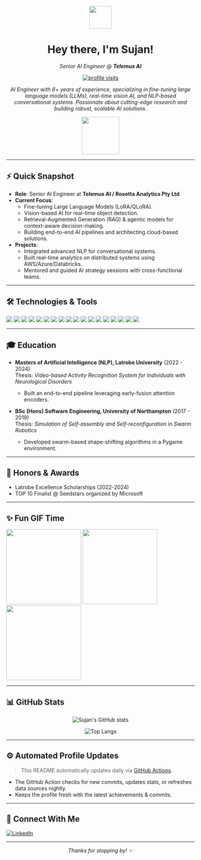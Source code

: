 <!-- Banner / Hero Section -->
<p align="center">
  <img src="https://media.giphy.com/media/hvRJCLFzcasrR4ia7z/giphy.gif" width="60px"/>
</p>
<h1 align="center">
  Hey there, I'm <strong>Sujan</strong>!
</h1>
<p align="center">
  <em>Senior AI Engineer @ <strong>Telemus AI</strong></em>
</p>

<!-- Profile Visitors Badge -->
<p align="center">
  <a href="https://github.com/SujanAdhikari">
    <img src="https://komarev.com/ghpvc/?username=SujanAdhikari&color=brightgreen" alt="profile visits"/>
  </a>
</p>

<!-- Short Description / Summary -->
<p align="center">
  <em>
  AI Engineer with 6+ years of experience, specializing in fine-tuning large language models (LLMs), real-time vision AI, and NLP-based conversational systems. Passionate about cutting-edge research and building robust, scalable AI solutions.
  </em>
</p>

<!-- Animated Divider -->
<p align="center">
  <img src="https://media.giphy.com/media/jTNG3RF6EwbkpD4LZx/giphy.gif" width="100px"/>
</p>

---

## ⚡ Quick Snapshot
- **Role**: Senior AI Engineer at **Telemus AI / Rosetta Analytics Pty Ltd**
- **Current Focus**: 
  - Fine-tuning Large Language Models (LoRA/QLoRA).
  - Vision-based AI for real-time object detection.
  - Retrieval-Augmented Generation (RAG) & agentic models for context-aware decision-making.
  - Building end-to-end AI pipelines and architecting cloud-based solutions.
- **Projects**: 
  - Integrated advanced NLP for conversational systems.
  - Built real-time analytics on distributed systems using AWS/Azure/Databricks.
  - Mentored and guided AI strategy sessions with cross-functional teams.

---

## 🛠️ Technologies & Tools
<p>
  <!-- Programming Languages -->
  <img src="https://img.shields.io/badge/Python-3776AB?style=flat&logo=python&logoColor=white" />
  <img src="https://img.shields.io/badge/C%23-239120?style=flat&logo=c-sharp&logoColor=white" />
  <img src="https://img.shields.io/badge/JavaScript-F7DF1E?style=flat&logo=javascript&logoColor=black" />
  <img src="https://img.shields.io/badge/HTML5-E34F26?style=flat&logo=html5&logoColor=white" />
  <img src="https://img.shields.io/badge/CSS-1572B6?style=flat&logo=css3&logoColor=white" />
  <img src="https://img.shields.io/badge/SQL-4479A1?style=flat&logo=mysql&logoColor=white" />
  <!-- AI/ML Libraries -->
  <img src="https://img.shields.io/badge/PyTorch-EE4C2C?style=flat&logo=pytorch&logoColor=white" />
  <img src="https://img.shields.io/badge/TensorFlow-FF6F00?style=flat&logo=tensorflow&logoColor=white" />
  <img src="https://img.shields.io/badge/HuggingFace-%23FFD54F.svg?style=flat&logo=huggingface&logoColor=black" />
  <img src="https://img.shields.io/badge/LangChain-006994?style=flat&logo=chainlink&logoColor=white" />
  <img src="https://img.shields.io/badge/OpenAI%20API-412991?style=flat&logo=openai&logoColor=white" />
  <!-- Data & Cloud -->
  <img src="https://img.shields.io/badge/AWS-232F3E?style=flat&logo=amazon-aws&logoColor=white" />
  <img src="https://img.shields.io/badge/Azure-0078D4?style=flat&logo=microsoft-azure&logoColor=white" />
  <img src="https://img.shields.io/badge/Databricks-FF3621?style=flat&logo=databricks&logoColor=white" />
  <img src="https://img.shields.io/badge/Hadoop-66CCFF?style=flat&logo=apache-hadoop&logoColor=black" />
  <!-- DevOps / Others -->
  <img src="https://img.shields.io/badge/Docker-2496ED?style=flat&logo=docker&logoColor=white" />
  <img src="https://img.shields.io/badge/Git-F05032?style=flat&logo=git&logoColor=white" />
  <img src="https://img.shields.io/badge/Markdown-000000?style=flat&logo=markdown&logoColor=white" />
</p>

---

## 🎓 Education

- **Masters of Artificial Intelligence (NLP), Latrobe University** (2022 - 2024)  
  Thesis: *Video-based Activity Recognition System for Individuals with Neurological Disorders*  
  - Built an end-to-end pipeline leveraging early-fusion attention encoders.  

- **BSc (Hons) Software Engineering, University of Northampton** (2017 - 2019)  
  Thesis: *Simulation of Self-assembly and Self-reconfiguration in Swarm Robotics*  
  - Developed swarm-based shape-shifting algorithms in a Pygame environment.  

---

## 🏅 Honors & Awards
- Latrobe Excellence Scholarships (2022-2024)  
- TOP 10 Finalist @ Seedstars organized by Microsoft  

---

## ✨ Fun GIF Time
<p>
  <img src="https://media.giphy.com/media/dWesBcTLavkZuG35MI/giphy.gif" width="200px"/>
  <img src="https://media.giphy.com/media/3o7btNhMBytxAM6YBa/giphy.gif" width="200px"/>
  <img src="https://media.giphy.com/media/bn0zlGb4LOyo8/giphy.gif" width="200px"/>
</p>

---

## 📊 GitHub Stats
<p align="center">
  <img src="https://github-readme-stats.vercel.app/api?username=tatkaal&show_icons=true&theme=react" alt="Sujan's GitHub stats"/>
</p>

<p align="center">
  <img src="https://github-readme-stats.vercel.app/api/top-langs/?username=tatkaal&layout=compact&theme=react" alt="Top Langs"/>
</p>

---

## ⚙️ Automated Profile Updates
> This README automatically updates daily via [GitHub Actions](https://docs.github.com/en/actions).

- The GitHub Action checks for new commits, updates stats, or refreshes data sources nightly.
- Keeps the profile fresh with the latest achievements & commits.

---

## 🙌 Connect With Me
<p>
  <a href="https://www.linkedin.com/in/sujan001">
    <img src="https://img.shields.io/badge/LinkedIn-Sujan_Adhikari-blue?logo=linkedin&logoColor=white" alt="LinkedIn" />
  </a>
</p>

---

<p align="center">
  <em>Thanks for stopping by! ✨</em>
</p>
